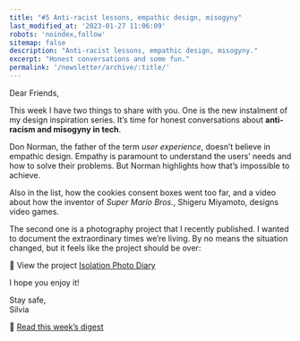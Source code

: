 ```yaml
---
title: "#5 Anti-racist lessons, empathic design, misogyny"
last_modified_at: '2023-01-27 11:06:09'
robots: 'noindex,follow'
sitemap: false
description: "Anti-racist lessons, empathic design, misogyny."
excerpt: "Honest conversations and some fun."
permalink: '/newsletter/archive/:title/'
---
```

Dear Friends,

This week I have two things to share with you. One is the new instalment of my design inspiration series. It’s time for honest conversations about **anti-racism and misogyny in tech**.

Don Norman, the father of the term *user experience*, doesn’t believe in empathic design. Empathy is paramount to understand the users’ needs and how to solve their problems. But Norman highlights how that’s impossible to achieve. 

Also in the list, how the cookies consent boxes went too far, and a video about how the inventor of *Super Mario Bros.*, Shigeru Miyamoto, designs video games.

The second one is a photography project that I recently published. I wanted to document the extraordinary times we’re living. By no means the situation changed, but it feels like the project should be over:

<p class="detached">🔗 View the project <a href="https://silviamaggidesign.com/photography/isolation-photo-diary/">Isolation Photo Diary</a></p>

<p class="detached">I hope you enjoy it!</p>

<p class="detached">Stay safe,<br>
Silvia</p>

<p class="detached">🔗 <a href="https://silviamaggidesign.com/design-digested/design-digested-empathic-design/">Read this week’s digest</a></p>